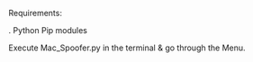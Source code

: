 Requirements:

  . Python Pip modules

Execute Mac_Spoofer.py in the terminal & go through the Menu.
